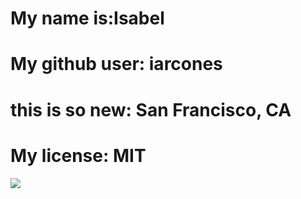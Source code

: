 


# My name is:Isabel

# My github user: iarcones
# this is so new: San Francisco, CA
# My license: MIT
![]( https://avatars1.githubusercontent.com/u/26390392?v=4 )

